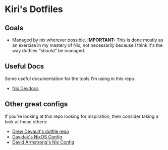# Kiri's Dotfiles

## Goals

- Managed by nix wherever possible. **IMPORTANT:** This is done mostly as an exercise in my mastery of Nix, not necessarily because I think it's the way dotfiles *"should"* be managed.

## Useful Docs

Some useful documentation for the tools I'm using in this repo.
- [Nix Devdocs](https://devdocs.io/nix/)

## Other great configs

If you're looking at this repo looking for inspiration, then consider taking a look at these others:
- [Drew Devault's dotfile repo](https://git.sr.ht/~sircmpwn/dotfiles)
- [Davidak's NixOS Config](https://codeberg.org/davidak/nixos-config)
- [David Armstrong's Nix Config](https://github.com/davidarmstronglewis/nix-config)
